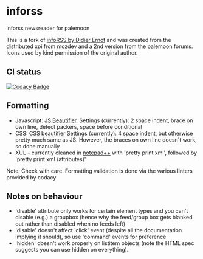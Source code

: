 # inforss

inforss newsreader for palemoon

This is a fork of [infoRSS by Didier Ernot](http://inforss.mozdev.org/index.html) and was created from the distributed xpi from mozdev and a 2nd version from the palemoon forums. Icons used by kind permission of the original author.

## CI status

[![Codacy Badge](https://api.codacy.com/project/badge/Grade/f53b72b001a64359a9ee475049d5e7c9)](https://app.codacy.com/app/ThosRTanner/inforss?utm_source=github.com&utm_medium=referral&utm_content=ThosRTanner/inforss&utm_campaign=Badge_Grade_Settings)

## Formatting

* Javascript: [JS Beautifier](http://jsbeautifier.org/). Settings (currently): 2 space indent, brace on own line, detect packers, space before conditional
* CSS: [CSS beautifier](http://www.cleancss.com/css-beautify/) Settings (currently): 4 space indent, but otherwise pretty much same as JS.
However, the braces on own line doesn't work, so done manually
* XUL - currently cleaned in [notepad++](https://notepad-plus-plus.org/) with 'pretty print xml', followed by 'pretty print xml (attributes)'

Note: Check with care. Formatting validation is done via the various linters provided by codacy

## Notes on behaviour

* 'disable' attribute only works for certain element types and you can't disable (e.g.) a groupbox (hence why the feed/group box gets blanked out rather than disabled when no feeds left)
* 'disable' doesn't affect 'click' event (despite all the documentation implying it should), so use 'command' events for preference
* 'hidden' doesn't work properly on listitem objects (note the HTML spec suggests you can use hidden on everything).